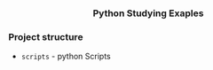 <h3 align="center">
    Python Studying Exaples
    </a>
</h3>

### Project structure

- `scripts`         - python Scripts
